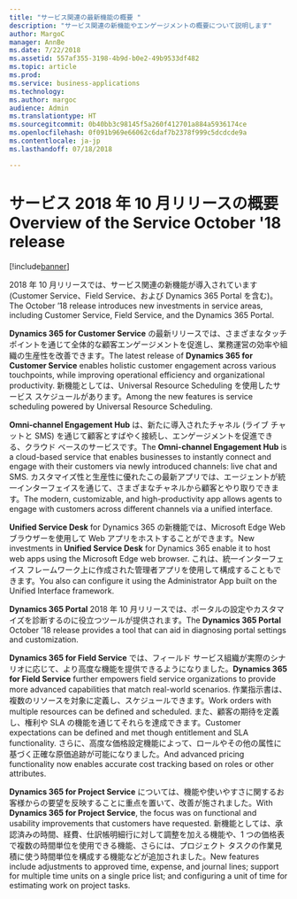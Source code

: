 ```yaml
---
title: "サービス関連の最新機能の概要 "
description: "サービス関連の新機能やエンゲージメントの概要について説明します"
author: MargoC
manager: AnnBe
ms.date: 7/22/2018
ms.assetid: 557af355-3198-4b9d-b0e2-49b9533df482
ms.topic: article
ms.prod: 
ms.service: business-applications
ms.technology: 
ms.author: margoc
audience: Admin
ms.translationtype: HT
ms.sourcegitcommit: 0b40bb3c98145f5a260f412701a884a5936174ce
ms.openlocfilehash: 0f091b969e66062c6daf7b2378f999c5dcdcde9a
ms.contentlocale: ja-jp
ms.lasthandoff: 07/18/2018

---
```

#  <a name="overview-of-the-service-october-18-release"></a><span data-ttu-id="78b59-103">サービス 2018 年 10 月リリースの概要</span><span class="sxs-lookup"><span data-stu-id="78b59-103">Overview of the Service October '18 release</span></span> 

[!include[banner](../../../includes/banner.md)]

<span data-ttu-id="78b59-104">2018 年 10 月リリースでは、サービス関連の新機能が導入されています (Customer Service、Field Service、および Dynamics 365 Portal を含む)。</span><span class="sxs-lookup"><span data-stu-id="78b59-104">The October ’18 release introduces new investments in service areas, including Customer Service, Field Service, and the Dynamics 365 Portal.</span></span>

<span data-ttu-id="78b59-105">**Dynamics 365 for Customer Service** の最新リリースでは、さまざまなタッチポイントを通じて全体的な顧客エンゲージメントを促進し、業務運営の効率や組織の生産性を改善できます。</span><span class="sxs-lookup"><span data-stu-id="78b59-105">The latest release of **Dynamics 365 for Customer Service** enables holistic customer engagement across various touchpoints, while improving operational efficiency and organizational productivity.</span></span> <span data-ttu-id="78b59-106">新機能としては、Universal Resource Scheduling を使用したサービス スケジュールがあります。</span><span class="sxs-lookup"><span data-stu-id="78b59-106">Among the new features is service scheduling powered by Universal Resource Scheduling.</span></span>

<span data-ttu-id="78b59-107">**Omni-channel Engagement Hub** は、新たに導入されたチャネル (ライブ チャットと SMS) を通じて顧客とすばやく接続し、エンゲージメントを促進できる、クラウド ベースのサービスです。</span><span class="sxs-lookup"><span data-stu-id="78b59-107">The **Omni-channel Engagement Hub** is a cloud-based service that enables businesses to instantly connect and engage with their customers via newly introduced channels: live chat and SMS.</span></span> <span data-ttu-id="78b59-108">カスタマイズ性と生産性に優れたこの最新アプリでは、エージェントが統一インターフェイスを通じて、さまざまなチャネルから顧客とやり取りできます。</span><span class="sxs-lookup"><span data-stu-id="78b59-108">The modern, customizable, and high-productivity app allows agents to engage with customers across different channels via a unified interface.</span></span> 

<span data-ttu-id="78b59-109">**Unified Service Desk** for Dynamics 365 の新機能では、Microsoft Edge Webブラウザーを使用して Web アプリをホストすることができます。</span><span class="sxs-lookup"><span data-stu-id="78b59-109">New investments in **Unified Service Desk** for Dynamics 365 enable it to host web apps using the Microsoft Edge web browser.</span></span> <span data-ttu-id="78b59-110">これは、統一インターフェイス フレームワーク上に作成された管理者アプリを使用して構成することもできます。</span><span class="sxs-lookup"><span data-stu-id="78b59-110">You also can configure it using the Administrator App built on the Unified Interface framework.</span></span> 

<span data-ttu-id="78b59-111">**Dynamics 365 Portal** 2018 年 10 月リリースでは、ポータルの設定やカスタマイズを診断するのに役立つツールが提供されます。</span><span class="sxs-lookup"><span data-stu-id="78b59-111">The **Dynamics 365 Portal** October ’18 release provides a tool that can aid in diagnosing portal settings and customization.</span></span> 

<span data-ttu-id="78b59-112">**Dynamics 365 for Field Service** では、フィールド サービス組織が実際のシナリオに応じて、より高度な機能を提供できるようになりました。</span><span class="sxs-lookup"><span data-stu-id="78b59-112">**Dynamics 365 for Field Service** further empowers field service organizations to provide more advanced capabilities that match real-world scenarios.</span></span> <span data-ttu-id="78b59-113">作業指示書は、複数のリソースを対象に定義し、スケジュールできます。</span><span class="sxs-lookup"><span data-stu-id="78b59-113">Work orders with multiple resources can be defined and scheduled.</span></span> <span data-ttu-id="78b59-114">また、顧客の期待を定義し、権利や SLA の機能を通じてそれらを達成できます。</span><span class="sxs-lookup"><span data-stu-id="78b59-114">Customer expectations can be defined and met though entitlement and SLA functionality.</span></span> <span data-ttu-id="78b59-115">さらに、高度な価格設定機能によって、ロールやその他の属性に基づく正確な原価追跡が可能になりました。</span><span class="sxs-lookup"><span data-stu-id="78b59-115">And advanced pricing functionality now enables accurate cost tracking based on roles or other attributes.</span></span>

<span data-ttu-id="78b59-116">**Dynamics 365 for Project Service** については、機能や使いやすさに関するお客様からの要望を反映することに重点を置いて、改善が施されました。</span><span class="sxs-lookup"><span data-stu-id="78b59-116">With **Dynamics 365 for Project Service**, the focus was on functional and usability improvements that customers have requested.</span></span> <span data-ttu-id="78b59-117">新機能としては、承認済みの時間、経費、仕訳帳明細行に対して調整を加える機能や、1 つの価格表で複数の時間単位を使用できる機能、さらには、プロジェクト タスクの作業見積に使う時間単位を構成する機能などが追加されました。</span><span class="sxs-lookup"><span data-stu-id="78b59-117">New features include adjustments to approved time, expense, and journal lines; support for multiple time units on a single price list; and configuring a unit of time for estimating work on project tasks.</span></span>


